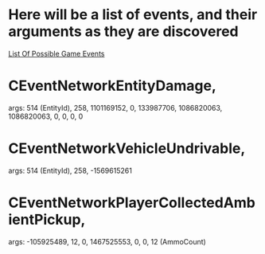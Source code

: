 # Here will be a list of events, and their arguments as they are discovered

[List Of Possible Game Events](https://github.com/citizenfx/fivem/blob/5bad342ab5dcb8d2f5d10b8823913e8c71802619/code/components/gta-core-five/include/gta_vtables.h)


# CEventNetworkEntityDamage,
args: 514 (EntityId), 258, 1101169152, 0, 133987706, 1086820063, 1086820063, 0, 0, 0, 0

# CEventNetworkVehicleUndrivable, 
args: 514 (EntityId), 258, -1569615261

# CEventNetworkPlayerCollectedAmbientPickup,
args: -105925489, 12, 0, 1467525553, 0, 0, 12 (AmmoCount)
